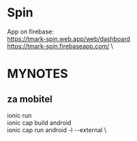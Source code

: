 # Spin

App on firebase: \
https://tmark-spin.web.app/web/dashboard \
https://tmark-spin.firebaseapp.com/ \

# MYNOTES
## za mobitel

ionic run \
ionic cap build android \
ionic cap run android -l --external \
